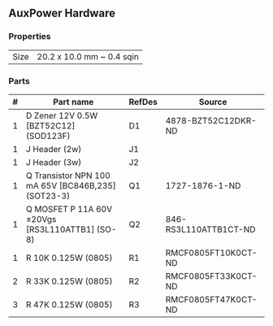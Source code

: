 ## AuxPower Hardware


### Properties

|      |                           |
|------|---------------------------|
| Size | 20.2 x 10.0 mm ~ 0.4 sqin |


### Parts

|  # | Part name                                          | RefDes   | Source                             |
|---:|----------------------------------------------------|----------|------------------------------------|
|  1 | D Zener 12V 0.5W [BZT52C12] (SOD123F)              | D1       | 4878-BZT52C12DKR-ND                |
|  1 | J Header (2w)                                      | J1       |                                    |
|  1 | J Header (3w)                                      | J2       |                                    |
|  1 | Q Transistor NPN 100 mA 65V [BC846B,235] (SOT23-3) | Q1       | 1727-1876-1-ND                     |
|  1 | Q MOSFET P 11A 60V ±20Vgs [RS3L110ATTB1] (SO-8)    | Q2       | 846-RS3L110ATTB1CT-ND              |
|  1 | R 10K 0.125W (0805)                                | R1       | RMCF0805FT10K0CT-ND                |
|  2 | R 33K 0.125W (0805)                                | R2       | RMCF0805FT33K0CT-ND                |
|  3 | R 47K 0.125W (0805)                                | R3       | RMCF0805FT47K0CT-ND                |
